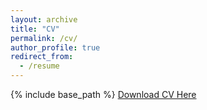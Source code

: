 ```yaml
---
layout: archive
title: "CV"
permalink: /cv/
author_profile: true
redirect_from:
  - /resume
---
```


{% include base_path %}
[Download CV Here](https://ShangrunLu666.github.io/files/CV.pdf)
